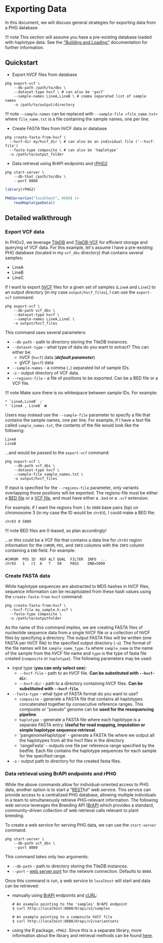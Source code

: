 # Exporting Data

In this document, we will discuss general strategies for exporting
data from a PHG database.

!!! note
    This section will assume you have a pre-existing database loaded
    with haplotype data. See the ["Building and Loading"](build_and_load.md)
    documentation for further information.

## Quickstart

* Export hVCF files from database
```shell
phg export-vcf \
    --db-path /path/to/dbs \
    --dataset-type hvcf \ # can also be 'gvcf'
    --sample-names LineA,LineB \ # comma separated list of sample names
    -o /path/to/output/directory
```
!!! note
    `--sample-names` can be replaced with `--sample-file <file_name.txt>` 
    where `file_name.txt` is a file containing the sample names, one 
    per line.

* Create FASTA files from hVCF data or database
```shell
phg create-fasta-from-hvcf \
  --hvcf-dir my/hvcf_dir \ # can also be an individual file ('--hvcf-file')
  --fasta-type composite \ # can also be 'haplotype'
  -o /path/to/output_folder
```

* Data retrieval using BrAPI endpoints and [rPHG2](https://maize-genetics.github.io/rPHG2/)
```shell
phg start-server \
    --db-that /path/to/dbs \
    --port 8080
```
``` r
library(rPHG2)

PHGServerCon("localhost", 8080) |>
    readHaplotypeData()
```

## Detailed walkthrough

### Export VCF data
In PHGv2, we leverage [TileDB](https://tiledb.com/) and
[TileDB-VCF](https://docs.tiledb.com/main/integrations-and-extensions/genomics/population-genomics)
for efficient storage and querying of VCF data. For this example,
let's assume I have a pre-existing PHG database (located in my
`vcf_dbs` directory) that contains several 
samples:

* LineA
* LineB
* LineC

If I want to export [hVCF](hvcf_specifications.md) files for a given set of samples 
(`LineA` and `LineC`) to an output directory (in my case 
`output/hvcf_files`), I can use the `export-vcf` command:

```shell
phg export-vcf \
    --db-path vcf_dbs \
    --dataset-type hvcf \
    --sample-names LineA,LineC \
    -o output/hvcf_files
```

This command uses several parameters:

* `--db-path` - path to directory storing the TileDB instances.
* `--dataset-type` - what type of data do you want to extract? This
  can either be:
    + hVCF (`hvcf`) data (**_default parameter_**)
    + gVCF (`gvcf`) data
* `--sample-names` - a comma (`,`) separated list of sample IDs.
* `-o` - output directory of VCF data.
* `--regions-file` - a file of positions to be exported. Can be a 
   BED file or a VCF file.

!!! note
    Make sure there is no whitespace between sample IDs. For example:

    * `LineA,LineB` ✅
    * `LineA , LineB` ❌

Users may instead use the `--sample-file` parameter to specify a file 
that contains the sample names, one per line. For example, if I have
a text file called `sample_names.txt`, the contents of the file would
look like the following:

```
LineA
LineB
```

...and would be passed to the `export-vcf` command:

```shell
phg export-vcf \
    --db-path vcf_dbs \
    --dataset-type hvcf \
    --sample-file sample_names.txt \
    -o output/hvcf_files
```
If input is specified for the `--regions-file` parameter, only 
variants overlapping those positions will be exported. 
The regions-file must be either a 
[BED file](https://en.wikipedia.org/wiki/BED_(file_format)) or a 
[VCF file](https://en.wikipedia.org/wiki/Variant_Call_Format), and 
must have either a `.bed` or a `.vcf` extension.

For example, if I want the regions from `1` to `5000` base pairs (bp) on
chromosome 3 (in my case the ID would be `chr03`), I could make a BED 
file:

```
chr03 0 5000
```

!!! note
    BED files are 0-based, so plan accordingly!

...or this could be a VCF file that contains a data line for `chr03`
region information for the `CHROM`, `POS`, and
`INFO` columns with the `INFO` column containing a `END` field. For
example:

```
#CHROM  POS ID  REF ALT QUAL  FILTER  INFO  ...
chr03   1   r1  A   T   50    PASS    END=5000
```


### Create FASTA data
While haplotype sequences are abstracted to MD5 hashes in hVCF
files, sequence information can be recapitulated from these hash 
values using the `create-fasta-from-hvcf` command:

```shell
phg create-fasta-from-hvcf \
  --hvcf-file my_sample.h.vcf \
  --fasta-type composite \
  -o /path/to/outputFolder
```

As the name of this command implies, we are creating FASTA files
of nucleotide sequence data from a single hVCF file or a collection
of hVCF files by specifying a directory. The output FASTA files will
be written (one FASTA per hVCF file) to the specified output directory
(`-o`). The format of the file names will be `sample_name_type.fa` 
where `sample_name` is the name of the sample from the hVCF file name 
and `type` is the type of fasta file created (`composite` or 
`haplotype`). The following parameters may be used:

* input type (**you can only select one**):
    + `--hvcf-file` - path to an hVCF file. **Can be substituted with
       `--hvcf-dir`**.
    + `--hvcf-dir` - path to a directory containing hVCF files. **Can
      be substituted with `--hvcf-file`**.
* `--fasta-type` - what type of FASTA format do you want to use?
    + `composite` - generate a FASTA file that contains all haplotypes 
      concatenated together by consecutive reference ranges. This 
      composite or "pseudo" genome can be **used for the resequencing 
      pipeline**.
    + `haplotype` - generate a FASTA file where each haplotype is a
      separate FASTA entry. **Useful for read mapping, imputation
      or simple haplotype sequence retrieval**.
    + 'pangenomeHaplotype' - generate a FASTA file where we output
      all the haplotypes from all the hvcf files in the directory
    + 'rangeFasta' - outputs one file per reference range specified
      by the bedfile.  Each file contains the haplotype sequences
      for each sample for the specified range.
* `-o` - output path to directory for the created fasta files.


### Data retrieval using BrAPI endpoints and rPHG

While the above commands allow for individual-oriented access to PHG
data, another option is to start a "[REST](https://en.wikipedia.org/wiki/REST)ful"
web service. This service can provide access to a centralized PHG 
database, allowing multiple individuals in a team to simultaneously
retrieve PHG-relevant information. The following web service 
leverages the Breeding API ([BrAPI](https://brapi.org/]\)) which
provides a standard, community-driven collection of web retrieval
calls relevant to plant breeding.

To create a web service for serving PHG data, we can use the
`start-server` command:

```shell
phg start-server \
    --db-path vcf_dbs \
    --port 8080
```

This command takes only two arguments:

* `--db-path` - path to directory storing the TileDB instances.
* `--port` - [web server port](https://en.wikipedia.org/wiki/Port_(computer_networking)) 
  for the network connection. Defaults to `8080`.

Once this command is run, a web service to `localhost` will start
and data can be retrieved:

* manually using 
[BrAPI](https://brapi.org/specification) endpoints and 
[cURL](https://en.wikipedia.org/wiki/CURL):
  ```shell
  # An example pointing to the 'samples' BrAPI endpoint
  $ curl http://localhost:8080/brapi/v2/samples
  ```
  ```shell
  # An example pointing to a composite hVCF file
  $ curl http://localhost:8080/brapi/v2/variantsets
  ```

* using the R package, `rPHG2`. Since this is a separate library,
  more information about the library and retrieval methods can be
  found [here](https://rphg2.maizegenetics.net/articles/rPHG2.html).
